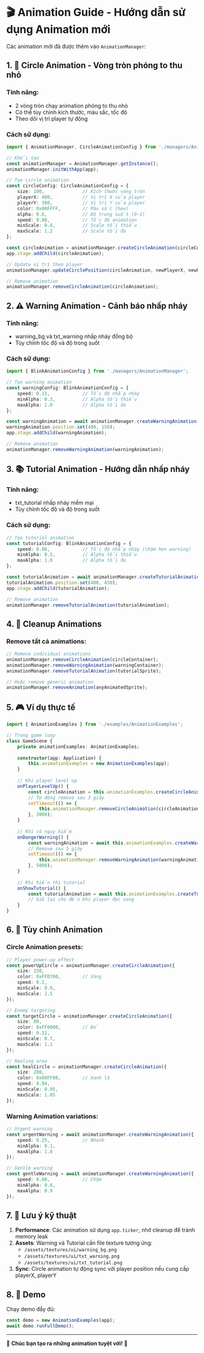 # 🎬 Animation Guide - Hướng dẫn sử dụng Animation mới

Các animation mới đã được thêm vào `AnimationManager`:

## 1. 🎯 Circle Animation - Vòng tròn phóng to thu nhỏ

### Tính năng:
- 2 vòng tròn chạy animation phóng to thu nhỏ
- Có thể tùy chỉnh kích thước, màu sắc, tốc độ
- Theo dõi vị trí player tự động

### Cách sử dụng:

```typescript
import { AnimationManager, CircleAnimationConfig } from './managers/AnimationManager';

// Khởi tạo
const animationManager = AnimationManager.getInstance();
animationManager.initWithApp(app);

// Tạo circle animation
const circleConfig: CircleAnimationConfig = {
    size: 100,              // Kích thước vòng tròn
    playerX: 400,           // Vị trí X của player
    playerY: 300,           // Vị trí Y của player
    color: 0x00FFFF,        // Màu sắc (hex)
    alpha: 0.6,             // Độ trong suốt (0-1)
    speed: 0.08,            // Tốc độ animation
    minScale: 0.8,          // Scale tối thiểu
    maxScale: 1.2           // Scale tối đa
};

const circleAnimation = animationManager.createCircleAnimation(circleConfig);
app.stage.addChild(circleAnimation);

// Update vị trí theo player
animationManager.updateCirclePosition(circleAnimation, newPlayerX, newPlayerY);

// Remove animation
animationManager.removeCircleAnimation(circleAnimation);
```

## 2. ⚠️ Warning Animation - Cảnh báo nhấp nháy

### Tính năng:
- warning_bg và txt_warning nhấp nháy đồng bộ
- Tùy chỉnh tốc độ và độ trong suốt

### Cách sử dụng:

```typescript
import { BlinkAnimationConfig } from './managers/AnimationManager';

// Tạo warning animation
const warningConfig: BlinkAnimationConfig = {
    speed: 0.15,            // Tốc độ nhấp nháy
    minAlpha: 0.3,          // Alpha tối thiểu
    maxAlpha: 1.0           // Alpha tối đa
};

const warningAnimation = await animationManager.createWarningAnimation(warningConfig);
warningAnimation.position.set(400, 150);
app.stage.addChild(warningAnimation);

// Remove animation
animationManager.removeWarningAnimation(warningAnimation);
```

## 3. 📚 Tutorial Animation - Hướng dẫn nhấp nháy

### Tính năng:
- txt_tutorial nhấp nháy mềm mại
- Tùy chỉnh tốc độ và độ trong suốt

### Cách sử dụng:

```typescript
// Tạo tutorial animation
const tutorialConfig: BlinkAnimationConfig = {
    speed: 0.06,            // Tốc độ nhấp nháy (chậm hơn warning)
    minAlpha: 0.5,          // Alpha tối thiểu
    maxAlpha: 1.0           // Alpha tối đa
};

const tutorialAnimation = await animationManager.createTutorialAnimation(tutorialConfig);
tutorialAnimation.position.set(400, 450);
app.stage.addChild(tutorialAnimation);

// Remove animation
animationManager.removeTutorialAnimation(tutorialAnimation);
```

## 4. 🧹 Cleanup Animations

### Remove tất cả animations:

```typescript
// Remove individual animations
animationManager.removeCircleAnimation(circleContainer);
animationManager.removeWarningAnimation(warningContainer);
animationManager.removeTutorialAnimation(tutorialSprite);

// Hoặc remove generic animation
animationManager.removeAnimation(anyAnimatedSprite);
```

## 5. 🎮 Ví dụ thực tế

```typescript
import { AnimationExamples } from './examples/AnimationExamples';

// Trong game loop
class GameScene {
    private animationExamples: AnimationExamples;
    
    constructor(app: Application) {
        this.animationExamples = new AnimationExamples(app);
    }
    
    // Khi player level up
    onPlayerLevelUp() {
        const circleAnimation = this.animationExamples.createCircleAnimationExample();
        // Tự động remove sau 3 giây
        setTimeout(() => {
            this.animationManager.removeCircleAnimation(circleAnimation);
        }, 3000);
    }
    
    // Khi có nguy hiểm
    onDangerWarning() {
        const warningAnimation = await this.animationExamples.createWarningAnimationExample();
        // Remove sau 5 giây
        setTimeout(() => {
            this.animationManager.removeWarningAnimation(warningAnimation);
        }, 5000);
    }
    
    // Khi hiển thị tutorial
    onShowTutorial() {
        const tutorialAnimation = await this.animationExamples.createTutorialAnimationExample();
        // Giữ lại cho đến khi player đọc xong
    }
}
```

## 6. 🎨 Tùy chỉnh Animation

### Circle Animation presets:

```typescript
// Player power-up effect
const powerUpCircle = animationManager.createCircleAnimation({
    size: 150,
    color: 0xFFD700,        // Vàng
    speed: 0.1,
    minScale: 0.9,
    maxScale: 1.5
});

// Enemy targeting
const targetCircle = animationManager.createCircleAnimation({
    size: 80,
    color: 0xFF0000,        // Đỏ
    speed: 0.12,
    minScale: 0.7,
    maxScale: 1.1
});

// Healing area
const healCircle = animationManager.createCircleAnimation({
    size: 200,
    color: 0x00FF00,        // Xanh lá
    speed: 0.04,
    minScale: 0.95,
    maxScale: 1.05
});
```

### Warning Animation variations:

```typescript
// Urgent warning
const urgentWarning = await animationManager.createWarningAnimation({
    speed: 0.25,            // Nhanh
    minAlpha: 0.1,
    maxAlpha: 1.0
});

// Gentle warning
const gentleWarning = await animationManager.createWarningAnimation({
    speed: 0.08,            // Chậm
    minAlpha: 0.6,
    maxAlpha: 0.9
});
```

## 7. 🔧 Lưu ý kỹ thuật

1. **Performance**: Các animation sử dụng `app.ticker`, nhớ cleanup để tránh memory leak
2. **Assets**: Warning và Tutorial cần file texture tương ứng:
   - `/assets/textures/ui/warning_bg.png`
   - `/assets/textures/ui/txt_warning.png`
   - `/assets/textures/ui/txt_tutorial.png`
3. **Sync**: Circle animation tự động sync với player position nếu cung cấp playerX, playerY

## 8. 📱 Demo

Chạy demo đầy đủ:

```typescript
const demo = new AnimationExamples(app);
await demo.runFullDemo();
```

---

🎉 **Chúc bạn tạo ra những animation tuyệt vời!** 🎉 